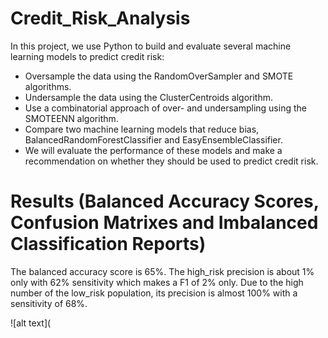 # Credit_Risk_Analysis

In this project, we use Python to build and evaluate several machine learning models to predict credit risk:

- Oversample the data using the RandomOverSampler and SMOTE algorithms.
- Undersample the data using the ClusterCentroids algorithm.
- Use a combinatorial approach of over- and undersampling using the SMOTEENN algorithm.
- Compare two machine learning models that reduce bias, BalancedRandomForestClassifier and EasyEnsembleClassifier.
- We will evaluate the performance of these models and make a recommendation on whether they should be used to predict credit risk.

# Results (Balanced Accuracy Scores, Confusion Matrixes and Imbalanced Classification Reports)

The balanced accuracy score is 65%.
The high_risk precision is about 1% only with 62% sensitivity which makes a F1 of 2% only.
Due to the high number of the low_risk population, its precision is almost 100% with a sensitivity of 68%.

![alt text](

